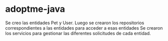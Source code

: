 # adoptme-java
Se creo las entidades Pet y User. 
Luego se crearon los repositorios correspondientes a las entidades para acceder a esas entidades
Se crearon los servicios para gestionar las diferentes solicitudes de cada entidad.
